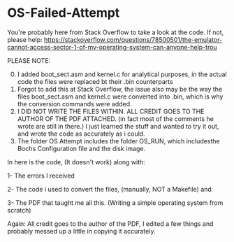 # OS-Failed-Attempt
You're probably here from Stack Overflow to take a look at the code.
If not, please help: https://stackoverflow.com/questions/78500501/the-emulator-cannot-access-sector-1-of-my-operating-system-can-anyone-help-trou

PLEASE NOTE: 

0) I added boot_sect.asm and kernel.c for analytical purposes, in the actual code the files were replaced bt their .bin counterparts
1) Forgot to add this at Stack Overflow, the issue also may be the way the files boot_sect.asm and kernel.c were converted into .bin, which is why the conversion commands were added.
2) I DID NOT WRITE THE FILES WITHIN. ALL CREDIT GOES TO THE AUTHOR OF THE PDF ATTACHED. (in fact most of the comments he wrote are still in there.) I just learned the stuff and wanted to try it out, and wrote the code as accurately as i could.
3) The folder OS Attempt includes the folder OS_RUN, which includesthe  Bochs Configuration file and the disk image.

In here is the code, (It doesn't work) along with:

1- The errors I received

2- The code i used to convert the files, (manually, NOT a Makefile) and 

3- The PDF that taught me all this. (Writing a simple operating system from scratch)

Again: All credit goes to the author of the PDF, I edited a few things and probably messed up a little in copying it accurately.
